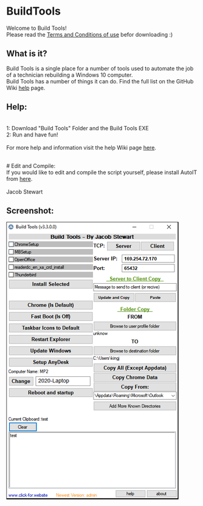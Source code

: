# BuildTools
Welcome to Build Tools!
<br>
Please read the <a href="https://github.com/kingjacob280/BuildTools/wiki/Terms-and-Conditions-Of-Use">Terms and Conditions of use</a> befor downloading :)
## What is it?
Build Tools is a single place for a number of tools used to automate the job of a technician rebuilding a Windows 10 computer.
<br>
Build Tools has a number of things it can do. Find the full list on the GitHub Wiki <a href="https://github.com/kingjacob280/BuildTools/wiki/Help">help</a> page.
## Help:
<br>
1: Download "Build Tools" Folder and the Build Tools EXE
<br>
2: Run and have fun!
<br>
<br>
For more help and information visit the help Wiki page <a href="https://github.com/kingjacob280/BuildTools/wiki/Help">here</a>.
<br>
<br>
<p>
 # Edit and Compile:
<br>
If you would like to edit and compile the script yourself, please install AutoIT from <a href="https://www.autoitscript.com/site/autoit/downloads/">here</a>. 
<br>
<br>
Jacob Stewart
 
## Screenshot:
 
![Screenshot](/Capture.PNG)
